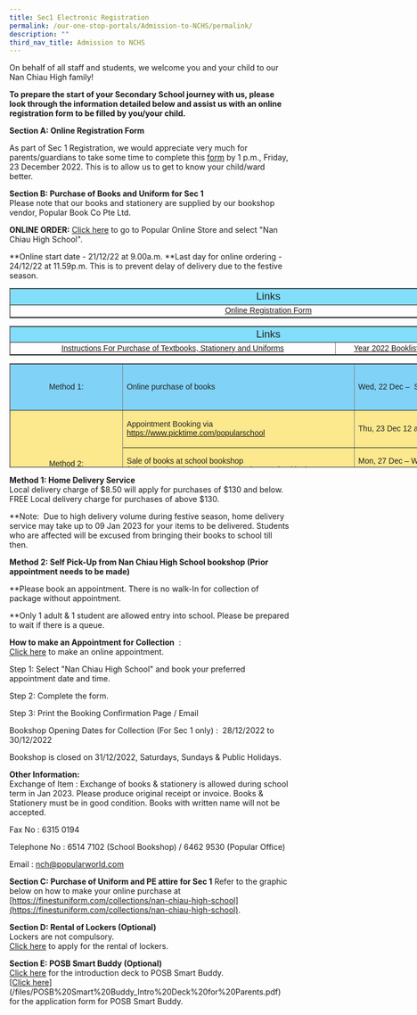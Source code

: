 ```yaml
---
title: Sec1 Electronic Registration
permalink: /our-one-stop-portals/Admission-to-NCHS/permalink/
description: ""
third_nav_title: Admission to NCHS
---
```

On behalf of all staff and students, we welcome you and your child to our Nan Chiau High family! 

**To prepare the start of your Secondary School journey with us, please look through the information detailed below and assist us with an online registration form to be filled by you/your child.**

**Section A: Online Registration Form**

As part of Sec 1 Registration, we would appreciate very much for parents/guardians to take some time to complete this [form](https://forms.gle/V2Tf26oNuEBXo9Qr8) by 1 p.m., Friday, 23 December 2022. This is to allow us to get to know your child/ward better.

<table border="1" style="box-sizing: border-box; color: rgb(34, 34, 34); font-family: Montserrat, sans-serif; font-size: 14px; font-style: normal; font-variant-ligatures: normal; font-variant-caps: normal; font-weight: 300; letter-spacing: normal; orphans: 2; text-align: start; text-transform: none; white-space: normal; widows: 2; word-spacing: 0px; -webkit-text-stroke-width: 0px; text-decoration-thickness: initial; text-decoration-style: initial; text-decoration-color: initial; border-collapse: collapse; width: 930px;"><tbody style="box-sizing: border-box;"><tr style="box-sizing: border-box;"><td colspan="4" style="box-sizing: border-box; width: 929px; background-color: rgb(130, 222, 250); text-align: center;"><span style="box-sizing: border-box; font-family: arial, helvetica, sans-serif; font-size: 14pt;">Links</span></td></tr><tr style="box-sizing: border-box;"><td style="box-sizing: border-box; width: 317.763px; text-align: center;"><a href="https://forms.gle/V2Tf26oNuEBXo9Qr8" target="_blank" rel="noopener noreferrer" style="box-sizing: border-box; background-color: transparent;"><span style="box-sizing: border-box; font-family: arial, helvetica, sans-serif;">Online Registration Form</span></a></td>

**Section B: Purchase of Books and Uniform for Sec 1**  
Please note that our books and stationery are supplied by our bookshop vendor, Popular Book Co Pte Ltd.

**ONLINE ORDER:** [Click here](https://textbook.popular.com.sg/) to go to Popular Online Store and select "Nan Chiau High School".

**Online start date - 21/12/22 at 9.00a.m.
**Last day for online ordering - 24/12/22 at 11.59p.m. This is to prevent delay of delivery due to the festive season.

<table border="1" style="box-sizing: border-box; color: rgb(34, 34, 34); font-family: Montserrat, sans-serif; font-size: 14px; font-style: normal; font-variant-ligatures: normal; font-variant-caps: normal; font-weight: 300; letter-spacing: normal; orphans: 2; text-align: start; text-transform: none; white-space: normal; widows: 2; word-spacing: 0px; -webkit-text-stroke-width: 0px; text-decoration-thickness: initial; text-decoration-style: initial; text-decoration-color: initial; border-collapse: collapse; width: 930px;"><tbody style="box-sizing: border-box;"><tr style="box-sizing: border-box;"><td colspan="4" style="box-sizing: border-box; width: 929px; background-color: rgb(130, 222, 250); text-align: center;"><span style="box-sizing: border-box; font-family: arial, helvetica, sans-serif; font-size: 14pt;">Links</span></td></tr><tr style="box-sizing: border-box;"><td style="box-sizing: border-box; width: 317.763px; text-align: center;"><a href="https://www.nchs.edu.sg/wp-content/uploads/2021/12/SGSS-S1-Instruction-Sheet-for-Purchase-of-Books-Stationery-and-Uniform-in-school.pdf" target="_blank" rel="noopener noreferrer" style="box-sizing: border-box; background-color: transparent;"><span style="box-sizing: border-box; font-family: arial, helvetica, sans-serif;">Instructions For Purchase of Textbooks, Stationery and Uniforms</span></a></td><td style="box-sizing: border-box; width: 186.988px; text-align: center;"><a href="https://www.nchs.edu.sg/wp-content/uploads/2021/12/2022-Sec-1E-Booklist.pdf" target="_blank" rel="noopener noreferrer" style="box-sizing: border-box; background-color: transparent;"><span style="box-sizing: border-box; font-family: arial, helvetica, sans-serif;">Year 2022 Booklist – Secondary 1 – Express</span></a></td></tr></tbody></table>

<table border="1" style="box-sizing: border-box; color: rgb(34, 34, 34); font-family: Montserrat, sans-serif; font-size: 14px; font-style: normal; font-variant-ligatures: normal; font-variant-caps: normal; font-weight: 300; letter-spacing: normal; orphans: 2; text-align: start; text-transform: none; white-space: normal; widows: 2; word-spacing: 0px; -webkit-text-stroke-width: 0px; text-decoration-thickness: initial; text-decoration-style: initial; text-decoration-color: initial; border-collapse: collapse; width: 930px; height: 187px;"><tbody style="box-sizing: border-box;"><tr style="box-sizing: border-box; height: 83px;"><td style="box-sizing: border-box; width: 202.75px; background-color: rgb(129, 210, 247); text-align: center; height: 83px;"><span style="box-sizing: border-box; font-family: arial, helvetica, sans-serif;"><strong style="box-sizing: border-box; font-weight: bolder;">Method 1:</strong></span></td><td style="box-sizing: border-box; width: 416.562px; background-color: rgb(129, 210, 247); height: 83px;"><span style="box-sizing: border-box; font-family: arial, helvetica, sans-serif;">Online purchase of books</span></td><td style="box-sizing: border-box; width: 309.688px; background-color: rgb(129, 210, 247); height: 83px;"><span style="box-sizing: border-box; font-family: arial, helvetica, sans-serif;"><strong style="box-sizing: border-box; font-weight: bolder;">Wed, 22 Dec –&nbsp; Sun, 26 Dec, 12pm</strong></span></td></tr><tr style="box-sizing: border-box; height: 51px;"><td rowspan="2" style="box-sizing: border-box; width: 202.75px; background-color: rgb(252, 232, 141); text-align: center; height: 104px;"><span style="box-sizing: border-box; font-family: arial, helvetica, sans-serif;"><strong style="box-sizing: border-box; font-weight: bolder;">Method 2:</strong></span><br style="box-sizing: border-box;"><span style="box-sizing: border-box; font-family: arial, helvetica, sans-serif;"><strong style="box-sizing: border-box; font-weight: bolder;"><br style="box-sizing: border-box;"></strong></span></td><td style="box-sizing: border-box; width: 416.562px; background-color: rgb(252, 232, 141); height: 51px; text-align: left; vertical-align: top;"><pre style="box-sizing: border-box; font-family: monospace, monospace; font-size: 1em;"><span style="box-sizing: border-box; font-family: arial, helvetica, sans-serif;">Appointment Booking via</span>
<span style="box-sizing: border-box; font-family: arial, helvetica, sans-serif;"><a href="https://www.picktime.com/popularschool" target="_blank" rel="noopener noreferrer" style="box-sizing: border-box; background-color: transparent;">https://www.picktime.com/popularschool</a></span></pre></td><td style="box-sizing: border-box; width: 309.688px; background-color: rgb(252, 232, 141); height: 51px; text-align: left; vertical-align: middle;"><span style="box-sizing: border-box; font-family: arial, helvetica, sans-serif;"><strong style="box-sizing: border-box; font-weight: bolder;">Thu, 23 Dec 12 am onwards</strong></span></td></tr><tr style="box-sizing: border-box; height: 53px;"><td style="box-sizing: border-box; width: 416.562px; vertical-align: top; background-color: rgb(252, 232, 141); height: 53px;"><pre style="box-sizing: border-box; font-family: monospace, monospace; font-size: 1em; text-align: left;"><span style="box-sizing: border-box; font-family: arial, helvetica, sans-serif;">Sale of books at school bookshop&nbsp;&nbsp;&nbsp;&nbsp;&nbsp; </span>
<span style="box-sizing: border-box; font-family: arial, helvetica, sans-serif;">(admission is strictly based on appointment booking)</span></pre></td><td style="box-sizing: border-box; width: 309.688px; background-color: rgb(252, 232, 141); height: 53px; vertical-align: top;"><pre style="box-sizing: border-box; font-family: monospace, monospace; font-size: 1em;"><span style="box-sizing: border-box; font-family: arial, helvetica, sans-serif;"><strong style="box-sizing: border-box; font-weight: bolder;">Mon, 27 Dec – Wed, 29 Dec 9 am to 3 pm</strong></span>

<span style="box-sizing: border-box; font-family: arial, helvetica, sans-serif;"><strong style="box-sizing: border-box; font-weight: bolder;">School Bookshop in School Canteen</strong></span></pre></td></tr></tbody></table>


**Method 1: Home Delivery Service** <br>Local delivery charge of $8.50 will apply for purchases of $130 and below.
<br>FREE Local delivery charge for purchases of above $130.

**Note:  Due to high delivery volume during festive season, home delivery service may take up to 09 Jan 2023 for your items to be delivered. Students who are affected will be excused from bringing their books to school till then.


**Method 2: Self Pick-Up from Nan Chiau High School bookshop (Prior appointment needs to be made)**


**Please book an appointment. There is no walk-In for collection of package without appointment.

**Only 1 adult & 1 student are allowed entry into school. Please be prepared to wait if there is a queue.

**How to make an Appointment for Collection** 
:<br> [Click here](https://www.picktime.com/popularschool) to make an online appointment.

Step 1: Select "Nan Chiau High School" and book your preferred appointment date and time.

Step 2: Complete the form.

Step 3: Print the Booking Confirmation Page / Email

Bookshop Opening Dates for Collection (For Sec 1 only) :  28/12/2022 to 30/12/2022

Bookshop is closed on 31/12/2022, Saturdays, Sundays & Public Holidays.

  

**Other Information:**
<br>Exchange of Item : Exchange of books & stationery is allowed during school term in Jan 2023. Please produce original receipt or invoice. Books & Stationery must be in good condition. Books with written name will not be accepted.

Fax No : 6315 0194

Telephone No : 6514 7102 (School Bookshop) / 6462 9530 (Popular Office)

Email : nch@popularworld.com



**Section C: Purchase of Uniform and PE attire for Sec 1**
Refer to the graphic below on how to make your online purchase at [https://finestuniform.com/collections/nan-chiau-high-school](https://finestuniform.com/collections/nan-chiau-high-school).

**Section D: Rental of Lockers (Optional)**
<br>Lockers are not compulsory. 
<br>[Click here](https://docs.google.com/forms/d/e/1FAIpQLScQSBOtCXphFMbTBaz5jHnFkSgjSeklzHA2yR-cMLQ_-8RNjQ/closedform) to apply for the rental of lockers.

**Section E: POSB Smart Buddy (Optional)**
<br>[Click here](/files/POSB%20Smart%20Buddy_Intro%20Deck%20for%20Parents.pdf) for the introduction deck to POSB Smart Buddy.
<br>[[Click here]()](/files/POSB%20Smart%20Buddy_Intro%20Deck%20for%20Parents.pdf) for the application form for POSB Smart Buddy.